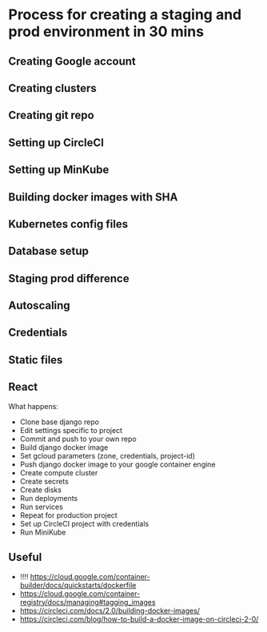 # Process for creating a staging and prod environment in 30 mins

## Creating Google account

## Creating clusters

## Creating git repo

## Setting up CircleCI

## Setting up MinKube

## Building docker images with SHA

## Kubernetes config files

## Database setup

## Staging prod difference

## Autoscaling

## Credentials

## Static files

## React

What happens:

- Clone base django repo
- Edit settings specific to project
- Commit and push to your own repo
- Build django docker image
- Set gcloud parameters (zone, credentials, project-id)
- Push django docker image to your google container engine
- Create compute cluster
- Create secrets
- Create disks
- Run deployments
- Run services
- Repeat for production project
- Set up CircleCI project with credentials
- Run MiniKube

## Useful
- !!!! https://cloud.google.com/container-builder/docs/quickstarts/dockerfile
- https://cloud.google.com/container-registry/docs/managing#tagging_images
- https://circleci.com/docs/2.0/building-docker-images/
- https://circleci.com/blog/how-to-build-a-docker-image-on-circleci-2-0/
